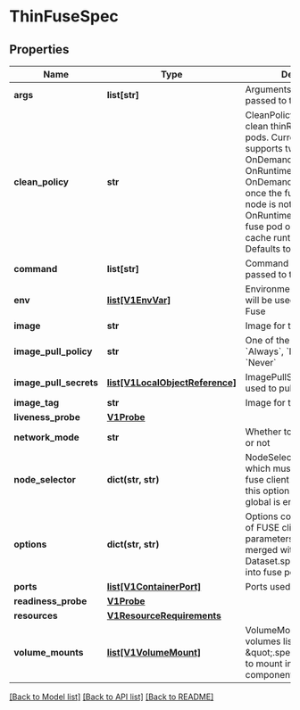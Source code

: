 # ThinFuseSpec

## Properties
Name | Type | Description | Notes
------------ | ------------- | ------------- | -------------
**args** | **list[str]** | Arguments that will be passed to thinRuntime Fuse | [optional] 
**clean_policy** | **str** | CleanPolicy decides when to clean thinRuntime Fuse pods. Currently Fluid supports two policies: OnDemand and OnRuntimeDeleted OnDemand cleans fuse pod once the fuse pod on some node is not needed OnRuntimeDeleted cleans fuse pod only when the cache runtime is deleted Defaults to OnDemand | [optional] 
**command** | **list[str]** | Command that will be passed to thinRuntime Fuse | [optional] 
**env** | [**list[V1EnvVar]**](V1EnvVar.md) | Environment variables that will be used by thinRuntime Fuse | [optional] 
**image** | **str** | Image for thinRuntime fuse | [optional] 
**image_pull_policy** | **str** | One of the three policies: &#x60;Always&#x60;, &#x60;IfNotPresent&#x60;, &#x60;Never&#x60; | [optional] 
**image_pull_secrets** | [**list[V1LocalObjectReference]**](V1LocalObjectReference.md) | ImagePullSecrets that will be used to pull images | [optional] 
**image_tag** | **str** | Image for thinRuntime fuse | [optional] 
**liveness_probe** | [**V1Probe**](V1Probe.md) |  | [optional] 
**network_mode** | **str** | Whether to use hostnetwork or not | [optional] 
**node_selector** | **dict(str, str)** | NodeSelector is a selector which must be true for the fuse client to fit on a node, this option only effect when global is enabled | [optional] 
**options** | **dict(str, str)** | Options configurable options of FUSE client, performance parameters usually. will be merged with Dataset.spec.mounts.options into fuse pod. | [optional] 
**ports** | [**list[V1ContainerPort]**](V1ContainerPort.md) | Ports used thinRuntime | [optional] 
**readiness_probe** | [**V1Probe**](V1Probe.md) |  | [optional] 
**resources** | [**V1ResourceRequirements**](V1ResourceRequirements.md) |  | [optional] 
**volume_mounts** | [**list[V1VolumeMount]**](V1VolumeMount.md) | VolumeMounts specifies the volumes listed in \&quot;.spec.volumes\&quot; to mount into the thinruntime component&#39;s filesystem. | [optional] 

[[Back to Model list]](../README.md#documentation-for-models) [[Back to API list]](../README.md#documentation-for-api-endpoints) [[Back to README]](../README.md)


